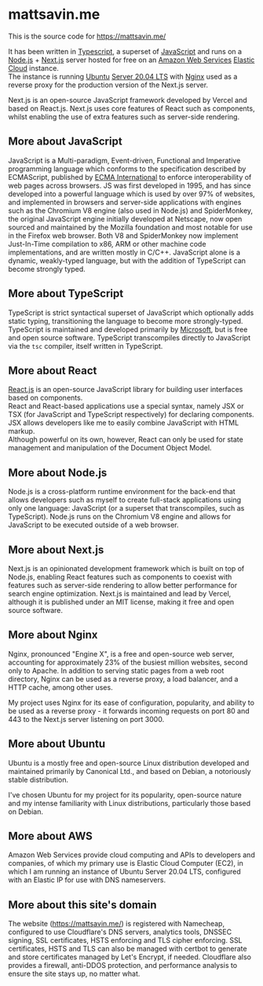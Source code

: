 # mattsavin.me

This is the source code for https://mattsavin.me/

It has been written in [Typescript](https://www.typescriptlang.org/), a superset of [JavaScript](https://www.ecma-international.org/publications-and-standards/standards/ecma-262/) and runs on a [Node.js](https://nodejs.org) + [Next.js](https://nextjs.org/) server hosted for free on an [Amazon Web Services](https://aws.amazon.com/) [Elastic Cloud](https://aws.amazon.com/ec2/) instance.  
The instance is running [Ubuntu](https://ubuntu.com/) [Server 20.04 LTS](https://ubuntu.com/server) with [Nginx](https://nginx.org/) used as a reverse proxy for the production version of the Next.js server.

Next.js is an open-source JavaScript framework developed by Vercel and based on React.js. Next.js uses core features of React such as components, whilst enabling the use of extra features such as server-side rendering.

## More about JavaScript
JavaScript is a Multi-paradigm, Event-driven, Functional and Imperative programming language which conforms to the specification described by ECMAScript, published by [ECMA International](https://ecma-international.org/) to enforce interoperability of web pages across browsers.
JS was first developed in 1995, and has since developed into a powerful language which is used by over 97% of websites, and implemented in browsers and server-side applications with engines such as the Chromium V8 engine (also used in Node.js) and SpiderMonkey, the original JavaScript engine initially developed at Netscape, now open sourced and maintained by the Mozilla foundation and most notable for use in the Firefox web browser. Both V8 and SpiderMonkey now implement Just-In-Time compilation to x86, ARM or other machine code implementations, and are written mostly in C/C++.
JavaScript alone is a dynamic, weakly-typed language, but with the addition of TypeScript can become strongly typed.

## More about TypeScript
TypeScript is strict syntactical superset of JavaScript which optionally adds static typing, transitioning the language to become more strongly-typed.  TypeScript is maintained and developed primarily by [Microsoft](https://microsoft.com/), but is free and open source software. TypeScript transcompiles directly to JavaScript via the `tsc` compiler, itself written in TypeScript.

## More about React
[React.js](https://reactjs.org/) is an open-source JavaScript library for building user interfaces based on components.  
React and React-based applications use a special syntax, namely JSX or TSX (for JavaScript and TypeScript respectively) for declaring components. JSX allows developers like me to easily combine JavaScript with HTML markup.  
Although powerful on its own, however, React can only be used for state management and manipulation of the Document Object Model.

## More about Node.js
Node.js is a cross-platform runtime environment for the back-end that allows developers such as myself to create full-stack applications using only one language: JavaScript (or a superset that transcompiles, such as TypeScript).
Node.js runs on the Chromium V8 engine and allows for JavaScript to be executed outside of a web browser.

## More about Next.js
Next.js is an opinionated development framework which is built on top of Node.js, enabling React features such as components to coexist with features such as server-side rendering to allow better performance for search engine optimization.
Next.js is maintained and lead by Vercel, although it is published under an MIT license, making it free and open source software.

## More about Nginx
Nginx, pronounced "Engine X", is a free and open-source web server, accounting for approximately 23% of the busiest million websites, second only to Apache. In addition to serving static pages from a web root directory, Nginx can be used as a reverse proxy, a load balancer, and a HTTP cache, among other uses.

My project uses Nginx for its ease of configuration, popularity, and ability to be used as a reverse proxy - it forwards incoming requests on port 80 and 443 to the Next.js server listening on port 3000.

## More about Ubuntu
Ubuntu is a mostly free and open-source Linux distribution developed and maintained primarily by Canonical Ltd., and based on Debian, a notoriously stable distribution.

I've chosen Ubuntu for my project for its popularity, open-source nature and my intense familiarity with Linux distributions, particularly those based on Debian.

## More about AWS
Amazon Web Services provide cloud computing and APIs to developers and companies, of which my primary use is Elastic Cloud Computer (EC2), in which I am running an instance of Ubuntu Server 20.04 LTS, configured with an Elastic IP for use with DNS nameservers.

## More about this site's domain
The website (https://mattsavin.me/) is registered with Namecheap, configured to use Cloudflare's DNS servers, analytics tools, DNSSEC signing, SSL certificates, HSTS enforcing and TLS cipher enforcing. SSL certificates, HSTS and TLS can also be managed with certbot to generate and store certificates managed by Let's Encrypt, if needed.
Cloudflare also provides a firewall, anti-DDOS protection, and performance analysis to ensure the site stays up, no matter what.